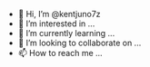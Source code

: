 - 👋 Hi, I’m @kentjuno7z
- 👀 I’m interested in ...
- 🌱 I’m currently learning ...
- 💞️ I’m looking to collaborate on ...
- 📫 How to reach me ...

<!---
kentjuno7z/kentjuno7z is a ✨ special ✨ repository because its `README.md` (this file) appears on your GitHub profile.
You can click the Preview link to take a look at your changes.
--->
